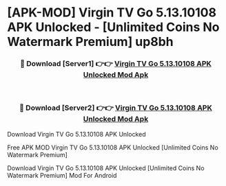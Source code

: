 # [APK-MOD] Virgin TV Go 5.13.10108 APK Unlocked - [Unlimited Coins No Watermark Premium] up8bh



<div align="center">
<h3>🔴 Download [Server1] 👉👉 <a href="https://momento.my/?title=Virgin_TV_Go_5.13.10108_APK_Unlocked">Virgin TV Go 5.13.10108 APK Unlocked Mod Apk</a></h3><br>

<h3>🔴 Download [Server2] 👉👉 <a href="https://momento.my/?title=Virgin_TV_Go_5.13.10108_APK_Unlocked">Virgin TV Go 5.13.10108 APK Unlocked Mod Apk</a></h3>
</div>



Download Virgin TV Go 5.13.10108 APK Unlocked 

Free APK MOD Virgin TV Go 5.13.10108 APK Unlocked [Unlimited Coins No Watermark Premium]

Download Virgin TV Go 5.13.10108 APK Unlocked [Unlimited Coins No Watermark Premium] Mod For Android
